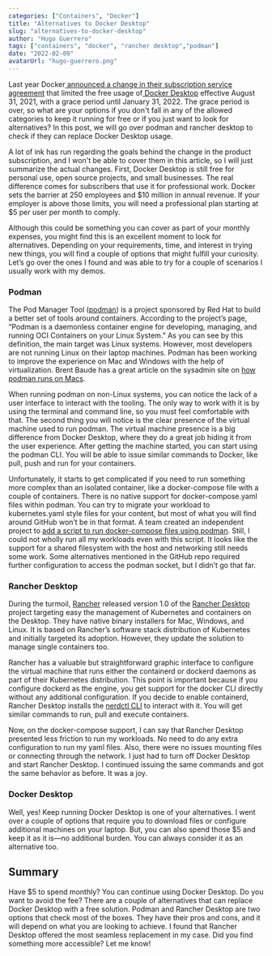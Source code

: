 ```yaml
---
categories: ["Containers", "Docker"]
title: "Alternatives to Docker Desktop"
slug: "alternatives-to-docker-desktop"
author: "Hugo Guerrero"
tags: ["containers", "docker", "rancher desktop","podman"]
date: "2022-02-09"
avatarUrl: "hugo-guerrero.png"
---
```


Last year Docker[ announced a change in their subscription service agreement](https://www.docker.com/blog/updating-product-subscriptions/) that limited the free usage of[ Docker Desktop](https://www.docker.com/products/docker-desktop) effective August 31, 2021, with a grace period until January 31, 2022. The grace period is over, so what are your options if you don't fall in any of the allowed categories to keep it running for free or if you just want to look for alternatives? In this post, we will go over podman and rancher desktop to check if they can replace Docker Desktop usage.

A lot of ink has run regarding the goals behind the change in the product subscription, and I won't be able to cover them in this article, so I will just summarize the actual changes. First, Docker Desktop is still free for personal use, open source projects, and small businesses. The real difference comes for subscribers that use it for professional work. Docker sets the barrier at 250 employees and $10 million in annual revenue. If your employer is above those limits, you will need a professional plan starting at $5 per user per month to comply.

Although this could be something you can cover as part of your monthly expenses, you might find this is an excellent moment to look for alternatives. Depending on your requirements, time, and interest in trying new things, you will find a couple of options that might fulfill your curiosity. Let’s go over the ones I found and was able to try for a couple of scenarios I usually work with my demos.

### Podman

The Pod Manager Tool ([podman](https://podman.io/)) is a project sponsored by Red Hat to build a better set of tools around containers. According to the project’s page, “Podman is a daemonless container engine for developing, managing, and running OCI Containers on your Linux System.” As you can see by this definition, the main target was Linux systems. However, most developers are not running Linux on their laptop machines. Podman has been working to improve the experience on Mac and Windows with the help of virtualization. Brent Baude has a great article on the sysadmin site on [how podman runs on Macs](https://www.redhat.com/sysadmin/podman-mac-machine-architecture). 

When running podman on non-Linux systems, you can notice the lack of a user interface to interact with the tooling. The only way to work with it is by using the terminal and command line, so you must feel comfortable with that. The second thing you will notice is the clear presence of the virtual machine used to run podman. The virtual machine presence is a big difference from Docker Desktop, where they do a great job hiding it from the user experience. After getting the machine started, you can start using the podman CLI. You will be able to issue similar commands to Docker, like pull, push and run for your containers. 

Unfortunately, it starts to get complicated if you need to run something more complex than an isolated container, like a docker-compose file with a couple of containers. There is no native support for docker-compose.yaml files within podman. You can try to migrate your workload to kubernetes.yaml style files for your content, but most of what you will find around GitHub won’t be in that format. A team created an independent project to [add a script to run docker-compose files using podman](https://github.com/containers/podman-compose). Still, I could not wholly run all my workloads even with this script. It looks like the support for a shared filesystem with the host and networking still needs some work. Some alternatives mentioned in the GitHub repo required further configuration to access the podman socket, but I didn’t go that far.

### Rancher Desktop

During the turmoil, [Rancher](https://rancher.com/) released version 1.0 of the [Rancher Desktop](https://rancherdesktop.io/) project targeting easy the management of Kubernetes and containers on the Desktop. They have native binary installers for Mac, Windows, and Linux. It is based on Rancher’s software stack distribution of Kubernetes and initially targeted its adoption. However, they update the solution to manage single containers too. 

Rancher has a valuable but straightforward graphic interface to configure the virtual machine that runs either the containerd or dockerd daemons as part of their Kubernetes distribution. This point is important because if you configure dockerd as the engine, you get support for the docker CLI directly without any additional configuration. If you decide to enable containerd, Rancher Desktop installs the [nerdctl CLI](https://github.com/containerd/nerdctl) to interact with it. You will get similar commands to run, pull and execute containers. 

Now, on the docker-compose support, I can say that Rancher Desktop presented less friction to run my workloads. No need to do any extra configuration to run my yaml files. Also, there were no issues mounting files or connecting through the network. I just had to turn off Docker Desktop and start Rancher Desktop. I continued issuing the same commands and got the same behavior as before. It was a joy.

### Docker Desktop

Well, yes! Keep running Docker Desktop is one of your alternatives. I went over a couple of options that require you to download files or configure additional machines on your laptop. But, you can also spend those $5 and keep it as it is—no additional burden. You can always consider it as an alternative too.

## Summary

Have $5 to spend monthly? You can continue using Docker Desktop. Do you want to avoid the fee? There are a couple of alternatives that can replace Docker Desktop with a free solution. Podman and Rancher Desktop are two options that check most of the boxes. They have their pros and cons, and it will depend on what you are looking to achieve. I found that Rancher Desktop offered the most seamless replacement in my case. Did you find something more accessible? Let me know!